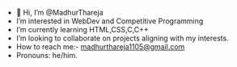 - 👋 Hi, I’m @MadhurThareja
-  I’m interested in WebDev and Competitive Programming
-  I’m currently learning HTML,CSS,C,C++
-  I’m looking to collaborate on projects aligning with my interests.
-  How to reach me:- madhurthareja1105@gmail.com
-  Pronouns: he/him.

<!---
MadhurThareja01/MadhurThareja01 is a ✨ special ✨ repository because its `README.md` (this file) appears on your GitHub profile.
You can click the Preview link to take a look at your changes.
--->
